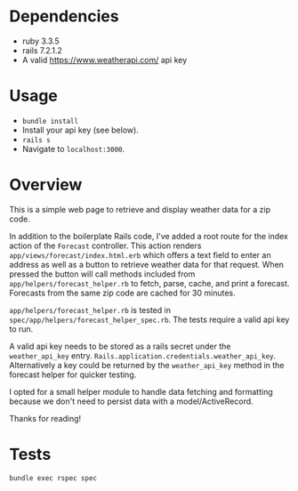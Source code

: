 # Dependencies
- ruby 3.3.5
- rails 7.2.1.2
- A valid https://www.weatherapi.com/ api key

# Usage
- `bundle install`
- Install your api key (see below).
- `rails s`
- Navigate to `localhost:3000`.

# Overview
This is a simple web page to retrieve and display weather data for a zip code. 

In addition to the boilerplate Rails code, I've added a root route for the index action of the `Forecast` controller. This action renders `app/views/forecast/index.html.erb` which offers a text field to enter an address as well as a button to retrieve weather data for that request. When pressed the button will call methods included from `app/helpers/forecast_helper.rb` to fetch, parse, cache, and print a forecast. Forecasts from the same zip code are cached for 30 minutes.

`app/helpers/forecast_helper.rb` is tested in `spec/app/helpers/forecast_helper_spec.rb`. The tests require a valid api key to run.

A valid api key needs to be stored as a rails secret under the `weather_api_key` entry. `Rails.application.credentials.weather_api_key`. Alternatively a key could be returned by the `weather_api_key` method in the forecast helper for quicker testing.

I opted for a small helper module to handle data fetching and formatting because we don't need to persist data with a model/ActiveRecord.

Thanks for reading!

# Tests
`bundle exec rspec spec`